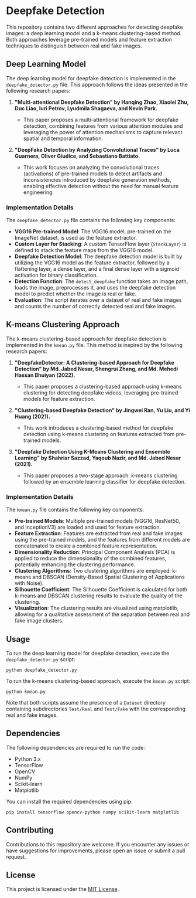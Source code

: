 

# Deepfake Detection

This repository contains two different approaches for detecting deepfake images: a deep learning model and a k-means clustering-based method. Both approaches leverage pre-trained models and feature extraction techniques to distinguish between real and fake images.

## Deep Learning Model

The deep learning model for deepfake detection is implemented in the `deepfake_detector.py` file. This approach follows the ideas presented in the following research papers:

1. **"Multi-attentional Deepfake Detection" by Hanqing Zhao, Xiaolei Zhu, Duc Liao, Iuri Petrov, Lyudmila Shagaeva, and Kevin Park.**
   - This paper proposes a multi-attentional framework for deepfake detection, combining features from various attention modules and leveraging the power of attention mechanisms to capture relevant spatial and temporal information.

2. **"DeepFake Detection by Analyzing Convolutional Traces" by Luca Guarnera, Oliver Giudice, and Sebastiano Battiato.**
   - This work focuses on analyzing the convolutional traces (activations) of pre-trained models to detect artifacts and inconsistencies introduced by deepfake generation methods, enabling effective detection without the need for manual feature engineering.

### Implementation Details

The `deepfake_detector.py` file contains the following key components:

- **VGG16 Pre-trained Model**: The VGG16 model, pre-trained on the ImageNet dataset, is used as the feature extractor.
- **Custom Layer for Stacking**: A custom TensorFlow layer (`StackLayer`) is defined to stack the feature maps from the VGG16 model.
- **Deepfake Detection Model**: The deepfake detection model is built by utilizing the VGG16 model as the feature extractor, followed by a flattening layer, a dense layer, and a final dense layer with a sigmoid activation for binary classification.
- **Detection Function**: The `detect_deepfake` function takes an image path, loads the image, preprocesses it, and uses the deepfake detection model to predict whether the image is real or fake.
- **Evaluation**: The script iterates over a dataset of real and fake images and counts the number of correctly detected real and fake images.

## K-means Clustering Approach

The k-means clustering-based approach for deepfake detection is implemented in the `kmean.py` file. This method is inspired by the following research papers:

1. **"DeepfakeDetector: A Clustering-based Approach for Deepfake Detection" by Md. Jabed Nesar, Shengrui Zhang, and Md. Mehedi Hassan Bhuiyan (2022).**
   - This paper proposes a clustering-based approach using k-means clustering for detecting deepfake videos, leveraging pre-trained models for feature extraction.

2. **"Clustering-based Deepfake Detection" by Jingwei Ran, Yu Liu, and Yi Huang (2021).**
   - This work introduces a clustering-based method for deepfake detection using k-means clustering on features extracted from pre-trained models.

3. **"Deepfake Detection Using K-Means Clustering and Ensemble Learning" by Shahriar Sazzad, Yaqoub Nazir, and Md. Jabed Nesar (2021).**
   - This paper proposes a two-stage approach: k-means clustering followed by an ensemble learning classifier for deepfake detection.

### Implementation Details

The `kmean.py` file contains the following key components:

- **Pre-trained Models**: Multiple pre-trained models (VGG16, ResNet50, and InceptionV3) are loaded and used for feature extraction.
- **Feature Extraction**: Features are extracted from real and fake images using the pre-trained models, and the features from different models are concatenated to create a combined feature representation.
- **Dimensionality Reduction**: Principal Component Analysis (PCA) is applied to reduce the dimensionality of the combined features, potentially enhancing the clustering performance.
- **Clustering Algorithms**: Two clustering algorithms are employed: k-means and DBSCAN (Density-Based Spatial Clustering of Applications with Noise).
- **Silhouette Coefficient**: The Silhouette Coefficient is calculated for both k-means and DBSCAN clustering results to evaluate the quality of the clustering.
- **Visualization**: The clustering results are visualized using matplotlib, allowing for a qualitative assessment of the separation between real and fake image clusters.

## Usage

To run the deep learning model for deepfake detection, execute the `deepfake_detector.py` script:

```
python deepfake_detector.py
```

To run the k-means clustering-based approach, execute the `kmean.py` script:

```
python kmean.py
```

Note that both scripts assume the presence of a `Dataset` directory containing subdirectories `Test/Real` and `Test/Fake` with the corresponding real and fake images.

## Dependencies

The following dependencies are required to run the code:

- Python 3.x
- TensorFlow
- OpenCV
- NumPy
- Scikit-learn
- Matplotlib

You can install the required dependencies using pip:

```
pip install tensorflow opencv-python numpy scikit-learn matplotlib
```

## Contributing

Contributions to this repository are welcome. If you encounter any issues or have suggestions for improvements, please open an issue or submit a pull request.

## License

This project is licensed under the [MIT License](LICENSE).

